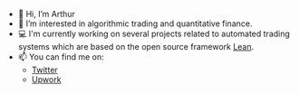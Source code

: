 - 👋 Hi, I’m Arthur
- 👀 I’m interested in algorithmic trading and quantitative finance.
- 💻 I'm currently working on several projects related to automated trading systems which are based on the open source framework [Lean](https://github.com/QuantConnect/Lean).  
- 📫 You can find me on:
  - [Twitter](twitter.com/artasen_) 
  - [Upwork](https://upwork.com/freelancers/artasen)

<!---
ArthurAsenheimer/ArthurAsenheimer is a ✨ special ✨ repository because its `README.md` (this file) appears on your GitHub profile.
You can click the Preview link to take a look at your changes.
--->
